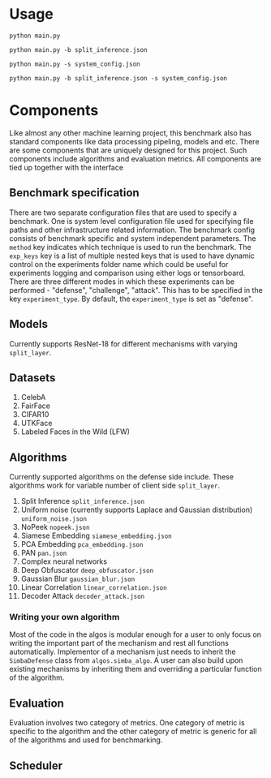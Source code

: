 # Usage
`python main.py`

`python main.py -b split_inference.json`

`python main.py -s system_config.json`

`python main.py -b split_inference.json -s system_config.json`

# Components
Like almost any other machine learning project, this benchmark also has standard components like data processing pipeling, models and etc. There are some components that are uniquely designed for this project. Such components include algorithms and evaluation metrics. All components are tied up together with the interface
## Benchmark specification
There are two separate configuration files that are used to specify a benchmark. One is system level configuration file used for specifying file paths and other infrastructure related information. The benchmark config consists of benchmark specific and system independent parameters. The `method` key indicates which technique is used to run the benchmark. The `exp_keys` key is a list of multiple nested keys that is used to have dynamic control on the experiments folder name which could be useful for experiments logging and comparison using either logs or tensorboard.
There are three different modes in which these experiments can be performed - "defense", "challenge", "attack". This has to be specified in the key `experiment_type`. By default, the `experiment_type` is set as "defense".
## Models
Currently supports ResNet-18 for different mechanisms with varying `split_layer`.

## Datasets
1. CelebA
2. FairFace
3. CIFAR10
4. UTKFace
5. Labeled Faces in the Wild (LFW)


## Algorithms
Currently supported algorithms on the defense side include. These algorithms work for variable number of client side `split_layer`.
1. Split Inference `split_inference.json`
2. Uniform noise (currently supports Laplace and Gaussian distribution) `uniform_noise.json`
3. NoPeek `nopeek.json`
4. Siamese Embedding `siamese_embedding.json`
5. PCA Embedding `pca_embedding.json`
6. PAN `pan.json`
7. Complex neural networks
8. Deep Obfuscator `deep_obfuscator.json`
9. Gaussian Blur `gaussian_blur.json`
10. Linear Correlation `linear_correlation.json`
11. Decoder Attack `decoder_attack.json`

### Writing your own algorithm
Most of the code in the algos is modular enough for a user to only focus on writing the important part of the mechanism and rest all functions automatically. Implementor of a mechanism just needs to inherit the `SimbaDefense` class from `algos.simba_algo`. A user can also build upon existing mechanisms by inheriting them and overriding a particular function of the algorithm.
## Evaluation
Evaluation involves two category of metrics. One category of metric is specific to the algorithm and the other category of metric is generic for all of the algorithms and used for benchmarking.
## Scheduler
